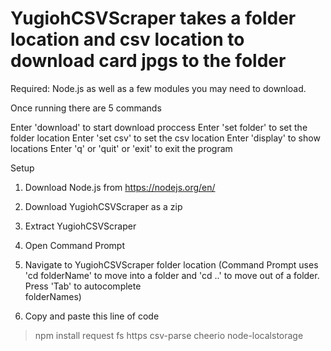 # YugiohCSVScraper takes a folder location and csv location to download card jpgs to the folder  

Required: Node.js as well as a few modules you may need to download.


Once running there are 5 commands

Enter 'download' to start download proccess
Enter 'set folder' to set the folder location
Enter 'set csv' to set the csv location
Enter 'display' to show locations
Enter 'q' or 'quit' or 'exit' to exit the program


Setup
1.  Download Node.js from https://nodejs.org/en/
2.  Download YugiohCSVScraper as a zip
3.  Extract YugiohCSVScraper
4.  Open Command Prompt
5.  Navigate to YugiohCSVScraper folder location 
    (Command Prompt uses 'cd folderName' to move into a folder and 'cd ..' to move out of a folder. Press 'Tab' to autocomplete     
    folderNames)

6.  Copy and paste this line of code 
>npm install request fs https csv-parse cheerio node-localstorage
